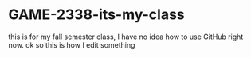 # GAME-2338-its-my-class
this is for my fall semester class, I have no idea how to use GitHub right now.
ok so this is how I edit something
